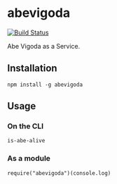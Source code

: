 abevigoda
=========

[![Build Status](https://travis-ci.org/jed/abevigoda.png?branch=master)](https://travis-ci.org/jed/abevigoda)

Abe Vigoda as a Service.

Installation
------------

    npm install -g abevigoda

Usage
-----

### On the CLI

    is-abe-alive

### As a module

    require("abevigoda")(console.log)
